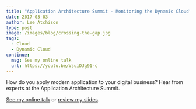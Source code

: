 ```yaml
---
title: "Application Architecture Summit - Monitoring the Dynamic Cloud"
date: 2017-03-03
author: Lee Atchison
type: post
image: /images/blog/crossing-the-gap.jpg
tags:
  - Cloud
  - Dynamic Cloud
continue:
  msg: See my online talk
  url: https://youtu.be/VsuiDJg91-c
---
```


How do you apply modern application to your digital business? Hear from experts at the Application Architecture Summit.

<a href="https://youtu.be/VsuiDJg91-c" target="_blank">See my online talk</a> or <a href="https://www.slideshare.net/newrelic/application-architecture-summit-monitoring-the-dynamic-cloud-72757357" target="_blank">review my slides</a>.

